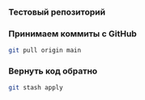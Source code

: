 ### Тестовый репозиторий
### Принимаем коммиты с GitHub

```bash
git pull origin main
```
### Вернуть код обратно

```bash
git stash apply
```